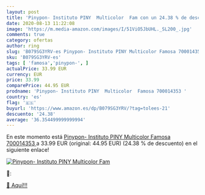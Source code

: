 ```yaml
---
layout: post
title: 'Pinypon- Instituto PINY  Multicolor  Fam con un 24.38 % de descuento'
date: 2020-08-13 11:22:08
image: 'https://m.media-amazon.com/images/I/51ViO5JbUHL._SL200_.jpg'
comments: true
category: ofertas
author: ring
slug: 'B079SG3YRV-es Pinypon- Instituto PINY Multicolor Famosa 700014353'
sku: 'B079SG3YRV-es'
tags: [ 'famosa','pinypon-', ]
actualPrice: 33.99 EUR
currency: EUR
price: 33.99
comparePrice: 44.95 EUR
prodname: 'Pinypon- Instituto PINY  Multicolor  Famosa 700014353 '
country: 'es'
flag: '🇪🇸'
buyurl: 'https://www.amazon.es/dp/B079SG3YRV/?tag=tolees-21'
descuento: '24.38'
average: '36.354499999999994'
---
```


En este momento está [Pinypon- Instituto PINY  Multicolor  Famosa 700014353 ](https://www.amazon.es/dp/B079SG3YRV/?tag=tolees-21) a 33.99 EUR (original: 44.95 EUR) (24.38 %  de descuento) en el siguiente enlace!

[![Pinypon- Instituto PINY  Multicolor  Fam](https://m.media-amazon.com/images/I/51ViO5JbUHL._SL200_.jpg)](https://www.amazon.es/dp/B079SG3YRV/?tag=tolees-21)

🔎:


[🛒 Aquí!!!](https://www.amazon.es/dp/B079SG3YRV/?tag=tolees-21)
